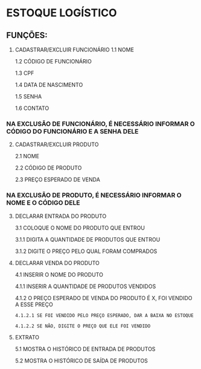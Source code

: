 # ESTOQUE LOGÍSTICO
## FUNÇÕES:
1. CADASTRAR/EXCLUIR FUNCIONÁRIO
   1.1 NOME
   
   1.2 CÓDIGO DE FUNCIONÁRIO
   
   1.3 CPF
   
   1.4 DATA DE NASCIMENTO
   
   1.5 SENHA
   
   1.6 CONTATO
   
### NA EXCLUSÃO DE FUNCIONÁRIO, É NECESSÁRIO INFORMAR O CÓDIGO DO FUNCIONÁRIO E A SENHA DELE

2. CADASTRAR/EXCLUIR PRODUTO
   
   2.1 NOME
   
   2.2 CÓDIGO DE PRODUTO
   
   2.3 PREÇO ESPERADO DE VENDA
   
### NA EXCLUSÃO DE PRODUTO, É NECESSÁRIO INFORMAR O NOME E O CÓDIGO DELE

3. DECLARAR ENTRADA DO PRODUTO
   
   3.1 COLOQUE O NOME DO PRODUTO QUE ENTROU
   
     3.1.1 DIGITA A QUANTIDADE DE PRODUTOS QUE ENTROU
   
     3.1.2 DIGITE O PREÇO PELO QUAL FORAM COMPRADOS
    
4. DECLARAR VENDA DO PRODUTO
   
   4.1 INSERIR O NOME DO PRODUTO
   
     4.1.1 INSERIR A QUANTIDADE DE PRODUTOS VENDIDOS
   
     4.1.2 O PREÇO ESPERADO DE VENDA DO PRODUTO É X, FOI VENDIDO A ESSE PREÇO
   
       4.1.2.1 SE FOI VENDIDO PELO PREÇO ESPERADO, DAR A BAIXA NO ESTOQUE
   
       4.1.2.2 SE NÃO, DIGITE O PREÇO QUE ELE FOI VENDIDO
   
5. EXTRATO

    5.1 MOSTRA O HISTÓRICO DE ENTRADA DE PRODUTOS
   
    5.2 MOSTRA O HISTÓRICO DE SAÍDA DE PRODUTOS
